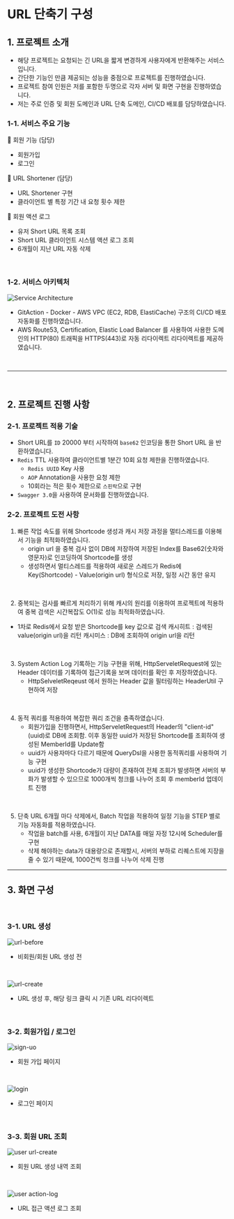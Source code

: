 # URL 단축기 구성

## 1. 프로젝트 소개
- 해당 프로젝트는 요청되는 긴 URL을 짧게 변경하게 사용자에게 반환해주는 서비스 입니다.
- 간단한 기능인 만큼 제공되는 성능을 중점으로 프로젝트를 진행하였습니다.
- 프로젝트 참여 인원은 저를 포함한 두명으로 각자 서버 및 화면 구현을 진행하였습니다.
- 저는 주로 인증 및 회원 도메인과 URL 단축 도메인, CI/CD 배포를 담당하였습니다.

### 1-1. 서비스 주요 기능

📑 회원 기능 (담당)
- 회원가입
- 로그인

📑 URL Shortener (담당)
- URL Shortener 구현
- 클라이언트 별 특정 기간 내 요청 횟수 제한

📑 회원 액션 로그
- 유저 Short URL 목록 조회
- Short URL 클라이언트 시스템 액션 로그 조회
- 6개월이 지난 URL 자동 삭제

<br>

### 1-2. 서비스 아키텍처

![Service Architecture](./img/Architecture.png)

- GitAction - Docker - AWS VPC (EC2, RDB, ElastiCache) 구조의 CI/CD 배포 자동화를 진행하였습니다.
- AWS Route53, Certification, Elastic Load Balancer 를 사용하여 사용한 도메인의 HTTP(80) 트래픽을 HTTPS(443)로 자동 리다이렉트 리다이렉트를 제공하였습니다.

<br>

---

<br>

## 2. 프로젝트 진행 사항

### 2-1. 프로젝트 적용 기술

- Short URL를 `ID` 20000 부터 시작하여 `base62` 인코딩을 통한 Short URL 을 반환하였습니다.
- `Redis` TTL 사용하여 클라이언트별 1분간 10회 요청 제한을 진행하였습니다.
    - `Redis UUID` Key 사용
    - `AOP` Annotation을 사용한 요청 제한
    - 10회라는 적은 횟수 제한으로 `스핀락`으로 구현
- `Swagger 3.0`을 사용하여 문서화를 진행하였습니다.

### 2-2. 프로젝트 도전 사항

1. 빠른 작업 속도를 위해 Shortcode 생성과 캐시 저장 과정을 멀티스레드를 이용해서 기능을 최적화하였습니다.
    - origin url 을 중복 검사 없이 DB에 저장하여 저장된 Index를 Base62(숫자와 영문자)로 인코딩하여 Shortcode를 생성
    - 생성하면서 멀티스레드를 적용하여 새로운 스레드가 Redis에 Key(Shortcode) - Value(origin url) 형식으로 저장, 일정 시간 동안 유지

<br>

2. 중복되는 검사를 빠르게 처리하기 위해 캐시의 원리를 이용하여 프로젝트에 적용하여 중복 검색은 시간복잡도 O(1)로 성능 최적화하였습니다.
- 1차로 Redis에서 요청 받은 Shortcode를 key 값으로 검색
    캐시히트 : 검색된 value(origin url)을 리턴
    캐시미스 : DB에 조회하여 origin url을 리턴

<br>

3. System Action Log 기록하는 기능 구현을 위해, HttpServeletRequest에 있는 Header 데이터를 기록하여 접근기록을 보며 데이터를 확인 후 저장하였습니다.
    - HttpSelveletReqeust 에서 원하는 Header 값을 필터링하는 HeaderUtil 구현하여 저장

<br>

4. 동적 쿼리를 적용하여 복잡한 쿼리 조건을 충족하였습니다.
    - 회원가입을 진행하면서, HttpServeletRequest의 Header의 "client-id"(uuid)로 DB에 조회함. 이후 동일한 uuid가 저장된 Shortcode를 조회하여 생성된 MemberId를 Update함
    - uuid가 사용자마다 다르기 때문에 QueryDsl을 사용한 동적쿼리를 사용하여 기능 구현
    - uuid가 생성한 Shortcode가 대량이 존재하여 전체 조회가 발생하면 서버의 부화가 발생할 수 있으므로 1000개씩 청크를 나누어 조회 후 memberId 업데이트 진행

<br>

5. 단축 URL 6개월 마다 삭제에서, Batch 작업을 적용하여 일정 기능을 STEP 별로 기능 자동화를 적용하였습니다.
    - 작업을 batch를 사용, 6개월이 지난 DATA를 매일 자정 12시에 Scheduler를 구현
    - 삭제 해야하는 data가 대용량으로 존재할시, 서버의 부하로 리퀘스트에 지장을 줄 수 있기 때문에, 1000건씩 청크를 나누어 삭제 진행

---

## 3. 화면 구성

<br>

### 3-1. URL 생성

![url-before](./img/url-before.png)

- 비회원/회원 URL 생성 전

<br>

![url-create](./img/url-create.png)

- URL 생성 후, 해당 링크 클릭 시 기존 URL 리다이렉트

<br>

### 3-2. 회원가입 / 로그인

![sign-uo](./img/sign-up.png)

- 회원 가입 페이지

<br>

![login](./img/login.png)

- 로그인 페이지

<br>

### 3-3. 회원 URL 조회

![user url-create](./img/user-url-search.png)

- 회원 URL 생성 내역 조회

<br>

![user action-log](./img/action-log.png)

- URL 접근 액션 로그 조회

<br>

